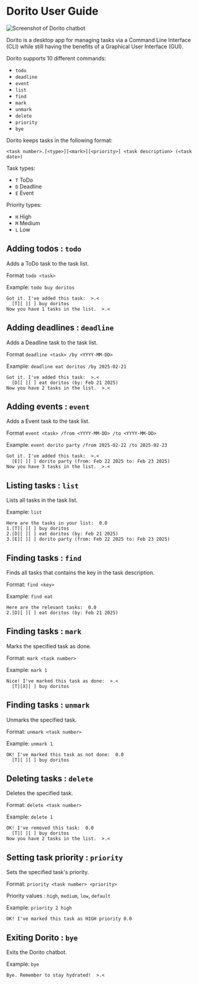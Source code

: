 # Dorito User Guide

![Screenshot of Dorito chatbot](https://quantin96.github.io/ip/Ui.png)

Dorito is a desktop app for managing tasks via a Command Line Interface (CLI) while still having the benefits of a Graphical User Interface (GUI).

Dorito supports 10 different commands:
- `todo`
- `deadline`
- `event`
- `list`
- `find`
- `mark`
- `unmark`
- `delete`
- `priority`
- `bye`

Dorito keeps tasks in the following format:

```
<task number>.[<type>][<mark>][<priority>] <task description> (<task date>)
```

Task types:

- `T` ToDo
- `D` Deadline
- `E` Event

Priority types:

- `H` High
- `M` Medium
- `L` Low

## Adding todos : `todo`

Adds a ToDo task to the task list.

Format `todo <task>`

Example: `todo buy doritos`

```
Got it. I've added this task:  >.<
  [T][ ][ ] buy doritos
Now you have 1 tasks in the list.  >.<
```

## Adding deadlines : `deadline`

Adds a Deadline task to the task list.

Format `deadline <task> /by <YYYY-MM-DD>`

Example: `deadline eat doritos /by 2025-02-21`

```
Got it. I've added this task:  >.<
  [D][ ][ ] eat doritos (by: Feb 21 2025)
Now you have 2 tasks in the list.  >.<
```

## Adding events : `event`

Adds a Event task to the task list.

Format `event <task> /from <YYYY-MM-DD> /to <YYYY-MM-DD>`

Example: `event dorito party /from 2025-02-22 /to 2025-02-23`

```
Got it. I've added this task:  >.<
  [E][ ][ ] dorito party (from: Feb 22 2025 to: Feb 23 2025)
Now you have 3 tasks in the list.  >.<
```

## Listing tasks : `list`

Lists all tasks in the task list.

Example: `list`

```
Here are the tasks in your list:  0.0
1.[T][ ][ ] buy doritos
2.[D][ ][ ] eat doritos (by: Feb 21 2025)
3.[E][ ][ ] dorito party (from: Feb 22 2025 to: Feb 23 2025)
```

## Finding tasks : `find`

Finds all tasks that contains the key in the task description.

Format: `find <key>`

Example: `find eat`

```
Here are the relevant tasks:  0.0
2.[D][ ][ ] eat doritos (by: Feb 21 2025)
```

## Finding tasks : `mark`

Marks the specified task as done.

Format: `mark <task number>`

Example: `mark 1`

```
Nice! I've marked this task as done:  >.<
  [T][X][ ] buy doritos
```

## Finding tasks : `unmark`

Unmarks the specified task.

Format: `unmark <task number>`

Example: `unmark 1`

```
OK! I've marked this task as not done:  0.0
  [T][ ][ ] buy doritos
```

## Deleting tasks : `delete`

Deletes the specified task.

Format: `delete <task number>`

Example: `delete 1`

```
OK! I've removed this task:  0.0
  [T][ ][ ] buy doritos
Now you have 2 tasks in the list.  >.<
```

## Setting task priority : `priority`

Sets the specified task's priority.

Format: `priority <task number> <priority>`

Priority values : `high`, `medium`, `low`, `default`

Example: `priority 2 high`

```
OK! I've marked this task as HIGH priority 0.0
```

## Exiting Dorito : `bye`

Exits the Dorito chatbot.

Example: `bye`

```
Bye. Remember to stay hydrated!  >.<
```

